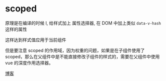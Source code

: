 # scoped

原理是在编译的时候 l, 给样式加上 属性选择器, 在 DOM 中加上类似 `data-v-hash` 这样的属性

这样达到样式值应用于当前组件

但是要注意 scoped 的作用域，因为权重的问题，如果是在子组件使用了 scoped，那么在父组件中是不能直接修改子组件的样式的，需要在父组件中使用 vue 的深度作用选择器。

[博客](https://www.cnblogs.com/CyLee/p/10006065.html)
